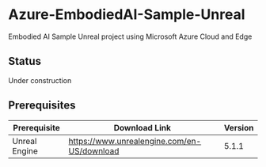 # Azure-EmbodiedAI-Sample-Unreal
Embodied AI Sample Unreal project using Microsoft Azure Cloud and Edge

## Status

Under construction

## Prerequisites

| Prerequisite                   | Download Link                                                   | Version           |
|--------------------------------|-----------------------------------------------------------------|-------------------|
| Unreal Engine                  | https://www.unrealengine.com/en-US/download                     | 5.1.1             |